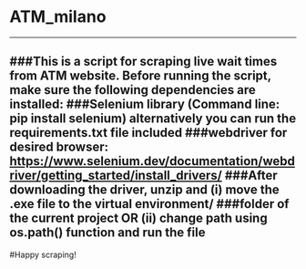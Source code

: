 # ATM_milano
---
###This is a script for scraping live wait times from ATM website. Before running the script, make sure the following dependencies are installed:
###Selenium library (Command line: pip install selenium) alternatively you can run the requirements.txt file included
###webdriver for desired browser: https://www.selenium.dev/documentation/webdriver/getting_started/install_drivers/
###After downloading the driver, unzip and (i) move the .exe file to the virtual environment/
###folder of the current project OR (ii) change path using os.path() function and run the file
---

#Happy scraping!
